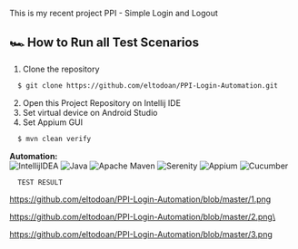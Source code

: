 This is my recent project PPI - Simple Login and Logout


## 🏎️ How to Run all Test Scenarios

1. Clone the repository
```bash
  $ git clone https://github.com/eltodoan/PPI-Login-Automation.git
```
2. Open  this Project Repository on Intellij IDE
3. Set virtual device on Android Studio
4. Set Appium GUI

```bash
  $ mvn clean verify
```

**Automation:**  
![IntellijIDEA](https://img.shields.io/badge/IntelliJIDEA-000000.svg?style=for-the-badge&logo=intellij-idea&logoColor=white)
![Java](https://img.shields.io/badge/java-%23ED8B00.svg?style=for-the-badge&logo=java&logoColor=white)
![Apache Maven](https://img.shields.io/badge/Apache%20Maven-C71A36?style=for-the-badge&logo=Apache%20Maven&logoColor=white)
![Serenity](https://img.shields.io/badge/-serenity-16a67a?style=for-the-badge&logo=serenity&logoColor=black)
![Appium](https://github.com/eltodoan/PPI-Login-Automation/blob/master/appium%20logto.png)
![Cucumber](https://img.shields.io/badge/-cucumber-4bc47b?style=for-the-badge&logo=cucumber&logoColor=black)

```bash
  TEST RESULT
```
https://github.com/eltodoan/PPI-Login-Automation/blob/master/1.png

https://github.com/eltodoan/PPI-Login-Automation/blob/master/2.png\

https://github.com/eltodoan/PPI-Login-Automation/blob/master/3.png
